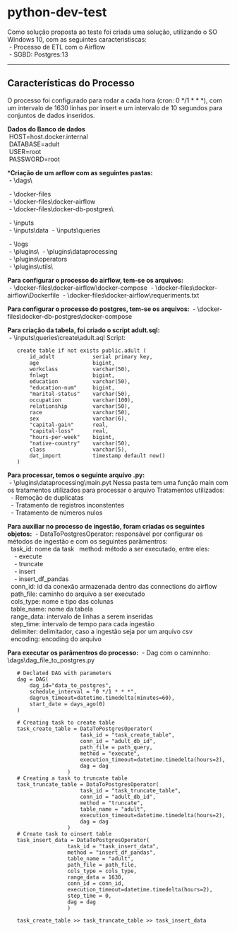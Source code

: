 # python-dev-test

Como solução proposta ao teste foi criada uma solução, utilizando o SO Windows 10, com as seguintes caracteristiscas:<br>
    &nbsp;\- Processo de ETL com o Airflow<br>
    &nbsp;\- SGBD: Postgres:13

---
## Características do Processo

O processo foi configurado para rodar a cada hora (cron: 0 */1 * * *), com um intervalo de 1630 linhas por insert e um intervalo de 10 segundos para conjuntos de dados inseridos.

<b>Dados do Banco de dados</b><br>
    &nbsp;HOST=host.docker.internal<br>
    &nbsp;DATABASE=adult<br>
    &nbsp;USER=root<br>
    &nbsp;PASSWORD=root

*<b>Criação de um arflow com as seguintes pastas: </b><br>
 &nbsp;\- \dags\
 
 &nbsp;\- \docker-files\
 &nbsp;\- \docker-files\docker-airflow\
 &nbsp;\- \docker-files\docker-db-postgres\

 &nbsp;\- \inputs\
 &nbsp;\- \inputs\data
 &nbsp;\- \inputs\queries 

 &nbsp;\- \logs\
 &nbsp;\- \plugins\ 
 &nbsp;\- \plugins\dataprocessing\
 &nbsp;\- \plugins\operators\
 &nbsp;\- \plugins\utils\

<b> Para configurar o processo do airflow, tem-se os arquivos: </b><br>
 &nbsp;\- \docker-files\docker-airflow\docker-compose
 &nbsp;\- \docker-files\docker-airflow\Dockerfile
 &nbsp;\- \docker-files\docker-airflow\requeriments.txt

<b> Para configurar o processo do postgres, tem-se os arquivos: </b>
 &nbsp;\- \docker-files\docker-db-postgres\docker-compose

<b> Para criação da tabela, foi criado o script adult.sql: </b><br>
 &nbsp;\- \inputs\queries\create\adult.aql
 Script:
 ```
    create table if not exists public.adult (
        id_adult            serial primary key,
        age                 bigint,
        workclass           varchar(50),
        fnlwgt              bigint,
        education           varchar(50),
        "education-num"     bigint,
        "marital-status"    varchar(50),
        occupation          varchar(100),
        relationship        varchar(50),
        race                varchar(50),
        sex                 varchar(6),
        "capital-gain"      real,
        "capital-loss"      real,
        "hours-per-week"    bigint,
        "native-country"    varchar(50),
        class               varchar(5),
        dat_import          timestamp default now()
    )
 ```


<b>Para processar, temos o seguinte arquivo .py:</b><br>
 &nbsp;\- \plugins\dataprocessing\main.pyt
 Nessa pasta tem uma função main com os tratamentos utilizados para processar o arquivo
 Tratamentos utilizados:<br>
   &nbsp;&nbsp;\- Remoção de duplicatas<br>
   &nbsp;&nbsp;\- Tratamento de registros inconstentes<br>
   &nbsp;&nbsp;\- Tratamento de números nulos

<b>Para auxiliar no processo de ingestão, foram criadas os seguintes objetos:</b>
   &nbsp;\- DataToPostgresOperator: responsável por configurar os métodos de ingestão e com os seguintes parâmentros:<br>
        &nbsp;&nbsp;task_id: nome da task 
        &nbsp;&nbsp;method: método a ser executado, entre eles:<br>
            &nbsp;&nbsp;&nbsp;&nbsp;\- execute<br>
            &nbsp;&nbsp;&nbsp;&nbsp;\- truncate<br>
            &nbsp;&nbsp;&nbsp;&nbsp;\- insert<br>
            &nbsp;&nbsp;&nbsp;&nbsp;\- insert_df_pandas <br>
        &nbsp;&nbsp;conn_id: id da conexão armazenada dentro das connections do airflow<br>
        &nbsp;&nbsp;path_file: caminho do arquivo a ser executado<br>
        &nbsp;&nbsp;cols_type: nome e tipo das colunas <br>
        &nbsp;&nbsp;table_name: nome da tabela <br>
        &nbsp;&nbsp;range_data: intervalo de linhas a serem inseridas<br>
        &nbsp;&nbsp;step_time: intervalo de tempo para cada ingestão<br>
        &nbsp;&nbsp;delimiter: delimitador, caso a ingestão seja por um arquivo csv<br>
        &nbsp;&nbsp;encoding: encoding do arquivo

<b>Para executar os parâmentros do processo:</b>
 &nbsp;\- Dag com o caminnho: \dags\dag_file_to_postgres.py
 ```
    # Declated DAG with parameters
    dag = DAG(
        dag_id="data_to_postgres",
        schedule_interval = "0 */1 * * *",
        dagrun_timeout=datetime.timedelta(minutes=60),
        start_date = days_ago(0)
    ) 

    # Creating task to create table
    task_create_table = DataToPostgresOperator(
                        task_id = "task_create_table",
                        conn_id = "adult_db_id",
                        path_file = path_query,
                        method = "execute",
                        execution_timeout=datetime.timedelta(hours=2),
                        dag = dag
                    )
    # Creating a task to truncate table
    task_truncate_table = DataToPostgresOperator(
                        task_id = "task_truncate_table",
                        conn_id = "adult_db_id",
                        method = "truncate",
                        table_name = "adult",
                        execution_timeout=datetime.timedelta(hours=2),
                        dag = dag
                    )
    # Create task to oinsert table
    task_insert_data = DataToPostgresOperator(
                    task_id = "task_insert_data",
                    method = "insert_df_pandas",
                    table_name = "adult",
                    path_file = path_file,
                    cols_type = cols_type,
                    range_data = 1630,
                    conn_id = conn_id,
                    execution_timeout=datetime.timedelta(hours=2),
                    step_time = 0,
                    dag = dag   
                    )

    task_create_table >> task_truncate_table >> task_insert_data
 ```
